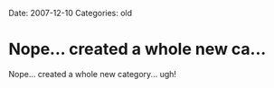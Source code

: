 Date: 2007-12-10
Categories: old

# Nope... created a whole new ca...

Nope... created a whole new category... ugh!
